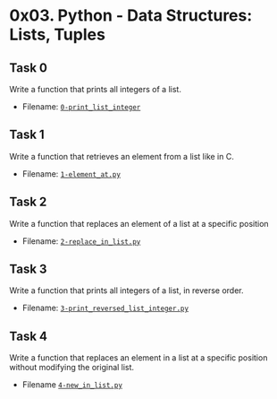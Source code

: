 # 0x03. Python - Data Structures: Lists, Tuples

## Task 0
Write a function that prints all integers of a list.
- Filename: [`0-print_list_integer`](https://github.com/Tgithinji/alx-higher_level_programming/blob/main/0x03-python-data_structures/0-print_list_integer.py)

## Task 1
Write a function that retrieves an element from a list like in C.
- Filename: [`1-element_at.py`](https://github.com/Tgithinji/alx-higher_level_programming/blob/main/0x03-python-data_structures/1-element_at.py)

## Task 2
Write a function that replaces an element of a list at a specific position
- Filename: [`2-replace_in_list.py`](https://github.com/Tgithinji/alx-higher_level_programming/blob/main/0x03-python-data_structures/2-replace_in_list.py)

## Task 3
Write a function that prints all integers of a list, in reverse order.
- Filename: [`3-print_reversed_list_integer.py`](https://github.com/Tgithinji/alx-higher_level_programming/blob/main/0x03-python-data_structures/3-print_reversed_list_integer.py)

## Task 4
Write a function that replaces an element in a list at a specific position without modifying the original list.
- Filename [`4-new_in_list.py`]()
